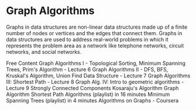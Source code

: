 # Graph Algorithms

Graphs in data structures are non-linear data structures made up of a finite number of nodes or vertices and the edges that connect them. Graphs in data structures are used to address real-world problems in which it represents the problem area as a network like telephone networks, circuit networks, and social networks.

<ResourceGroupTitle>Free Content</ResourceGroupTitle>
<BadgeLink colorScheme='red' badgeText='Watch' href='https://www.youtube.com/watch?v=i_AQT_XfvD8&index=6&list=PLFDnELG9dpVxQCxuD-9BSy2E7BWY3t5Sm'>Graph Algorithms I - Topological Sorting, Minimum Spanning Trees, Prim's Algorithm - Lecture 6</BadgeLink>
<BadgeLink colorScheme='red' badgeText='Watch' href='https://www.youtube.com/watch?v=ufj5_bppBsA&list=PLFDnELG9dpVxQCxuD-9BSy2E7BWY3t5Sm&index=7'>Graph Algorithms II - DFS, BFS, Kruskal's Algorithm, Union Find Data Structure - Lecture 7</BadgeLink>
<BadgeLink colorScheme='red' badgeText='Watch' href='https://www.youtube.com/watch?v=DiedsPsMKXc&list=PLFDnELG9dpVxQCxuD-9BSy2E7BWY3t5Sm&index=8'>Graph Algorithms III: Shortest Path - Lecture 8</BadgeLink>
<BadgeLink colorScheme='red' badgeText='Watch' href='https://www.youtube.com/watch?v=XIAQRlNkJAw&list=PLFDnELG9dpVxQCxuD-9BSy2E7BWY3t5Sm&index=9'>Graph Alg. IV: Intro to geometric algorithms - Lecture 9</BadgeLink>
<BadgeLink colorScheme='red' badgeText='Watch' href='https://www.youtube.com/watch?v=RpgcYiky7uw'>Strongly Connected Components Kosaraju's Algorithm Graph Algorithm</BadgeLink>
<BadgeLink colorScheme='red' badgeText='Watch' href='https://www.youtube.com/playlist?list=PL9xmBV_5YoZO-Y-H3xIC9DGSfVYJng9Yw'>Shortest Path Algorithms (playlist) in 16 minutes</BadgeLink>
<BadgeLink colorScheme='red' badgeText='Watch' href='https://www.youtube.com/playlist?list=PL9xmBV_5YoZObEi3Hf6lmyW-CBfs7nkOV'>Minimum Spanning Trees (playlist) in 4 minutes</BadgeLink>
<BadgeLink colorScheme='purple' badgeText='Course' href='https://www.coursera.org/learn/algorithms-on-graphs'>Algorithms on Graphs - Coursera</BadgeLink>
